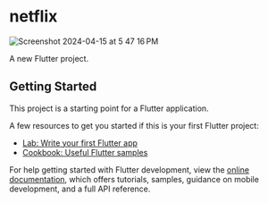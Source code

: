# netflix

![Screenshot 2024-04-15 at 5 47 16 PM](https://github.com/flochristos/netflix-design/assets/16188768/98bac091-ccba-4d9b-a3a1-22c4895379d5)


A new Flutter project.

## Getting Started

This project is a starting point for a Flutter application.

A few resources to get you started if this is your first Flutter project:

- [Lab: Write your first Flutter app](https://docs.flutter.dev/get-started/codelab)
- [Cookbook: Useful Flutter samples](https://docs.flutter.dev/cookbook)

For help getting started with Flutter development, view the
[online documentation](https://docs.flutter.dev/), which offers tutorials,
samples, guidance on mobile development, and a full API reference.
